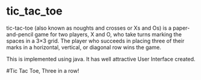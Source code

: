 # tic_tac_toe
tic-tac-toe (also known as noughts and crosses or Xs and Os) is a paper-and-pencil game for two players, X and O, who take turns marking the spaces in a 3×3 grid. The player who succeeds in placing three of their marks in a horizontal, vertical, or diagonal row wins the game.

This is implemented using java. It has well attractive User Interface created.

#Tic Tac Toe, Three in a row!
